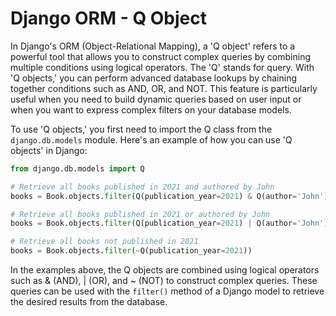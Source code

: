 
# Django ORM - Q Object

In Django's ORM (Object-Relational Mapping), a 'Q object' refers to a powerful tool that allows you to
construct complex queries by combining multiple conditions using logical operators. The 'Q' stands for
query. With 'Q objects,' you can perform advanced database lookups by chaining together conditions
such as AND, OR, and NOT. This feature is particularly useful when you need to build dynamic queries
based on user input or when you want to express complex filters on your database models.

To use 'Q objects,' you first need to import the Q class from the `django.db.models` module. Here's
an example of how you can use 'Q objects' in Django:

```python
from django.db.models import Q

# Retrieve all books published in 2021 and authored by John
books = Book.objects.filter(Q(publication_year=2021) & Q(author='John'))

# Retrieve all books published in 2021 or authored by John
books = Book.objects.filter(Q(publication_year=2021) | Q(author='John'))

# Retrieve all books not published in 2021
books = Book.objects.filter(~Q(publication_year=2021))
```

In the examples above, the Q objects are combined using logical operators such as & (AND), | (OR),
and ~ (NOT) to construct complex queries. These queries can be used with the `filter()` method of a
Django model to retrieve the desired results from the database.